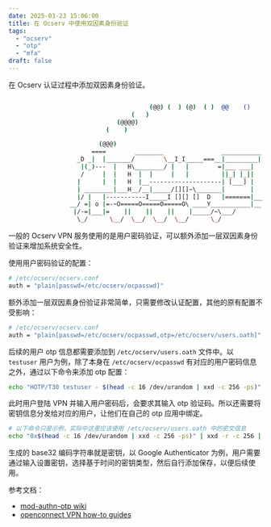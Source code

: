 ```yaml
---
date: 2025-03-23 15:06:00
title: 在 Ocserv 中使用双因素身份验证
tags:
  - "ocserv"
  - "otp"
  - "mfa"
draft: false
---
```


在 Ocserv 认证过程中添加双因素身份验证。

<!--more-->

```bash

                                       (@@) (  ) (@)  ( )  @@    ()    @     O     @     O      @
                                  (   )
                              (@@@@)
                           (    )

                         (@@@)
                       ====        ________                ___________
                   _D _|  |_______/        \__I_I_____===__|_________|
                    |(_)---  |   H\________/ |   |        =|___ ___|      _________________
                    /     |  |   H  |  |     |   |         ||_| |_||     _|                \_____A
                   |      |  |   H  |__--------------------| [___] |   =|                        |
                   | ________|___H__/__|_____/[][]~\_______|       |   -|                        |
                   |/ |   |-----------I_____I [][] []  D   |=======|____|________________________|_
                 __/ =| o |=-~O=====O=====O=====O\ ____Y___________|__|__________________________|_
                  |/-=|___|=    ||    ||    ||    |_____/~\___/          |_D__D__D_|  |_D__D__D_|
                   \_/      \__/  \__/  \__/  \__/      \_/               \_/   \_/    \_/   \_/

```

一般的 Ocserv VPN 服务使用的是用户密码验证，可以额外添加一层双因素身份验证来增加系统安全性。

使用用户密码验证的配置：

```bash
# /etc/ocserv/ocserv.conf
auth = "plain[passwd=/etc/ocserv/ocpasswd]"
```

额外添加一层双因素身份验证非常简单，只需要修改认证配置，其他的原有配置不受影响：

```bash
# /etc/ocserv/ocserv.conf
auth = "plain[passwd=/etc/ocserv/ocpasswd,otp=/etc/ocserv/users.oath]"
```

后续的用户 otp 信息都需要添加到 `/etc/ocserv/users.oath` 文件中。以 `testuser` 用户为例，除了本身在 `/etc/ocserv/ocpasswd` 有对应的用户密码信息之外，通过以下命令来添加 otp 配置：

```bash
echo "HOTP/T30 testuser - $(head -c 16 /dev/urandom | xxd -c 256 -ps)" >> /etc/ocserv/users.oath
```

此时用户登陆 VPN 并输入用户密码后，会要求其输入 otp 验证码。所以还需要将密钥信息分发给对应的用户，让他们在自己的 otp 应用中绑定。

```bash
# 以下命令只是示例，实际中这里应该使用 /etc/ocserv/users.oath 中的密文信息
echo "0x$(head -c 16 /dev/urandom | xxd -c 256 -ps)" | xxd -r -c 256 | base32
```

生成的 base32 编码字符串就是密钥，以 Google Authenticator 为例，用户需要通过输入设置密钥，选择基于时间的密钥类型，然后自行添加保存，以便后续使用。

参考文档：

- [mod-authn-otp wiki](https://github.com/archiecobbs/mod-authn-otp/wiki/UsersFile)
- [openconnect VPN how-to guides](https://docs.openconnect-vpn.net/recipes/ocserv-2fa/)
